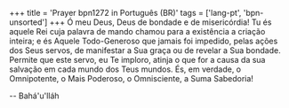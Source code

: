 +++
title = 'Prayer bpn1272 in Português (BR)'
tags = ['lang-pt', 'bpn-unsorted']
+++
Ó meu Deus, Deus de bondade e de misericórdia! Tu és aquele Rei cuja palavra de mando chamou para a existência a criação inteira; e és Aquele Todo-Generoso que jamais foi impedido, pelas ações dos Seus servos, de manifestar a Sua graça ou de revelar a Sua bondade.
Permite que este servo, eu Te imploro, atinja o que for a causa da sua salvação em cada mundo dos Teus mundos. És, em verdade, o Omnipotente, o Mais Poderoso, o Omnisciente, a Suma Sabedoria!

-- Bahá'u'lláh
